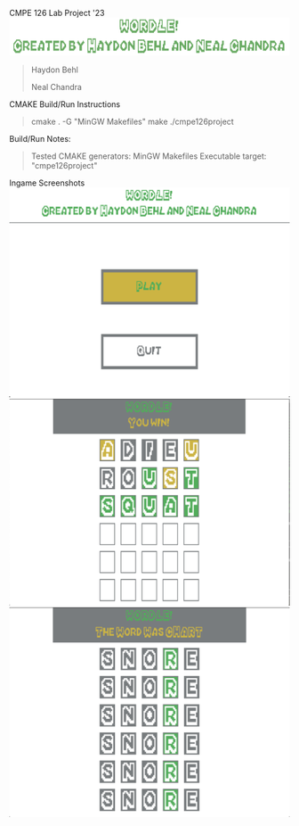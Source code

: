 CMPE 126 Lab Project '23
![alt text]( ./screenshots/title.png)

> Haydon Behl
>
> Neal Chandra

CMAKE Build/Run Instructions
> cmake . -G "MinGW Makefiles"
> make
> ./cmpe126project

Build/Run Notes:
> Tested CMAKE generators: MinGW Makefiles
> Executable target: "cmpe126project"

Ingame Screenshots
![alt text]( ./screenshots/menu.png)
![alt text]( ./screenshots/win.png)
![alt text]( ./screenshots/loss.png)